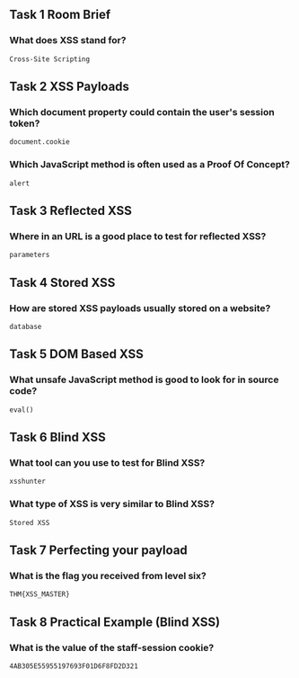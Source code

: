 ## Task 1  Room Brief

### What does XSS stand for?
    Cross-Site Scripting

## Task 2  XSS Payloads

### Which document property could contain the user's session token?
    document.cookie

### Which JavaScript method is often used as a Proof Of Concept?
    alert

## Task 3  Reflected XSS

### Where in an URL is a good place to test for reflected XSS?
    parameters

## Task 4  Stored XSS

### How are stored XSS payloads usually stored on a website?
    database

## Task 5  DOM Based XSS

### What unsafe JavaScript method is good to look for in source code?
    eval()

## Task 6  Blind XSS

### What tool can you use to test for Blind XSS?
    xsshunter

### What type of XSS is very similar to Blind XSS?
    Stored XSS

## Task 7  Perfecting your payload

### What is the flag you received from level six?
    THM{XSS_MASTER}

## Task 8  Practical Example (Blind XSS)

### What is the value of the staff-session cookie?
    4AB305E55955197693F01D6F8FD2D321